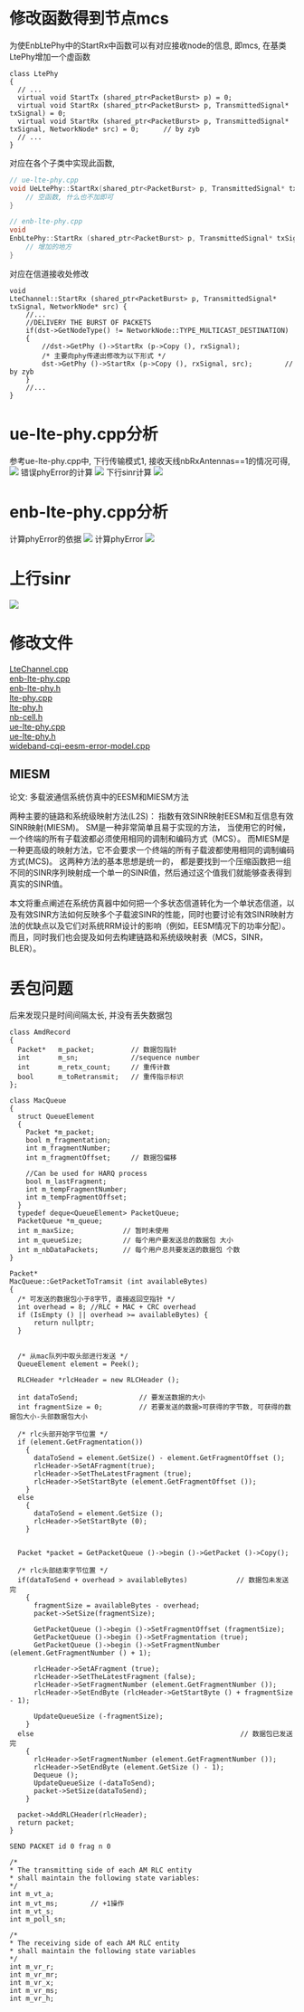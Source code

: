 # 修改函数得到节点mcs #

为使EnbLtePhy中的StartRx中函数可以有对应接收node的信息, 即mcs, 在基类LtePhy增加一个虚函数
```
class LtePhy
{
  // ...
  virtual void StartTx (shared_ptr<PacketBurst> p) = 0;
  virtual void StartRx (shared_ptr<PacketBurst> p, TransmittedSignal* txSignal) = 0;
  virtual void StartRx (shared_ptr<PacketBurst> p, TransmittedSignal* txSignal, NetworkNode* src) = 0;		// by zyb
  // ...
}
```

对应在各个子类中实现此函数, 
```C++
// ue-lte-phy.cpp
void UeLtePhy::StartRx(shared_ptr<PacketBurst> p, TransmittedSignal* txSignal, NetworkNode* src) {	// by zyb
    // 空函数, 什么也不加即可
}

// enb-lte-phy.cpp
void
EnbLtePhy::StartRx (shared_ptr<PacketBurst> p, TransmittedSignal* txSignal, NetworkNode* src) {
    // 增加的地方
}
```

对应在信道接收处修改
```
void
LteChannel::StartRx (shared_ptr<PacketBurst> p, TransmittedSignal* txSignal, NetworkNode* src) {
    //...
    //DELIVERY THE BURST OF PACKETS
    if(dst->GetNodeType() != NetworkNode::TYPE_MULTICAST_DESTINATION)
    {
        //dst->GetPhy ()->StartRx (p->Copy (), rxSignal);
        /* 主要向phy传递出修改为以下形式 */
        dst->GetPhy ()->StartRx (p->Copy (), rxSignal, src);		// by zyb
    }
    //...
}
```

# ue-lte-phy.cpp分析 #

参考ue-lte-phy.cpp中, 下行传输模式1, 接收天线nbRxAntennas==1的情况可得, 
![](https://github.com/wu0hgl/note_pic/blob/master/1.png)
错误phyError的计算
![](https://github.com/wu0hgl/note_pic/blob/master/2.png)
下行sinr计算
![](https://github.com/wu0hgl/note_pic/blob/master/5.png)

# enb-lte-phy.cpp分析 #

计算phyError的依据
![](https://github.com/wu0hgl/note_pic/blob/master/3.png)
计算phyError
![](https://github.com/wu0hgl/note_pic/blob/master/4.png)

# 上行sinr #

![](https://github.com/wu0hgl/note_pic/blob/master/6.png)


# 修改文件 #

[LteChannel.cpp](https://github.com/wu0hgl/note_pic/blob/master/LteChannel.cpp)  
[enb-lte-phy.cpp](https://github.com/wu0hgl/note_pic/blob/master/enb-lte-phy.cpp)  
[enb-lte-phy.h](https://github.com/wu0hgl/note_pic/blob/master/enb-lte-phy.h)  
[lte-phy.cpp](https://github.com/wu0hgl/note_pic/blob/master/lte-phy.cpp)  
[lte-phy.h](https://github.com/wu0hgl/note_pic/blob/master/lte-phy.h)  
[nb-cell.h](https://github.com/wu0hgl/note_pic/blob/master/nb-cell.h)  
[ue-lte-phy.cpp](https://github.com/wu0hgl/note_pic/blob/master/ue-lte-phy.cpp)  
[ue-lte-phy.h](https://github.com/wu0hgl/note_pic/blob/master/ue-lte-phy.h)  
[wideband-cqi-eesm-error-model.cpp](https://github.com/wu0hgl/note_pic/blob/master/wideband-cqi-eesm-error-model.cpp)  


## MIESM ##

论文: 多载波通信系统仿真中的EESM和MIESM方法

两种主要的链路和系统级映射方法(L2S)： 指数有效SINR映射EESM和互信息有效SINR映射(MIESM)。 SM是一种非常简单且易于实现的方法， 当使用它的时候，一个终端的所有子载波都必须使用相同的调制和编码方式（MCS）。 而MIESM是一种更高级的映射方法，它不会要求一个终端的所有子载波都使用相同的调制编码方式(MCS)。 这两种方法的基本思想是统一的， 都是要找到一个压缩函数把一组不同的SINR序列映射成一个单一的SINR值，然后通过这个值我们就能够查表得到真实的SINR值。

本文将重点阐述在系统仿真器中如何把一个多状态信道转化为一个单状态信道，以及有效SINR方法如何反映多个子载波SINR的性能，同时也要讨论有效SINR映射方法的优缺点以及它们对系统RRM设计的影响（例如，EESM情况下的功率分配）。而且，同时我们也会提及如何去构建链路和系统级映射表（MCS，SINR，BLER）。




# 丢包问题 #

后来发现只是时间间隔太长, 并没有丢失数据包

```
class AmdRecord
{
  Packet*   m_packet;         // 数据包指针
  int       m_sn;             //sequence number
  int       m_retx_count;     // 重传计数
  bool      m_toRetransmit;   // 重传指示标识
};
```

```
class MacQueue
{
  struct QueueElement
  {
    Packet *m_packet;
    bool m_fragmentation;
    int m_fragmentNumber;
    int m_fragmentOffset;     // 数据包偏移

    //Can be used for HARQ process
    bool m_lastFragment;
    int m_tempFragmentNumber;
    int m_tempFragmentOffset;
  }
  typedef deque<QueueElement> PacketQueue;
  PacketQueue *m_queue;
  int m_maxSize;            // 暂时未使用
  int m_queueSize;          // 每个用户要发送总的数据包 大小
  int m_nbDataPackets;      // 每个用户总共要发送的数据包 个数
}
```


```
Packet*
MacQueue::GetPacketToTramsit (int availableBytes)
{
  /* 可发送的数据包小于8字节, 直接返回空指针 */
  int overhead = 8; //RLC + MAC + CRC overhead
  if (IsEmpty () || overhead >= availableBytes) {
      return nullptr;
  }


  /* 从mac队列中取头部进行发送 */
  QueueElement element = Peek();

  RLCHeader *rlcHeader = new RLCHeader ();

  int dataToSend;               // 要发送数据的大小
  int fragmentSize = 0;         // 若要发送的数据>可获得的字节数, 可获得的数据包大小-头部数据包大小

  /* rlc头部开始字节位置 */
  if (element.GetFragmentation())
    {
      dataToSend = element.GetSize() - element.GetFragmentOffset ();
      rlcHeader->SetAFragment(true);
      rlcHeader->SetTheLatestFragment (true);
      rlcHeader->SetStartByte (element.GetFragmentOffset ());
    }
  else
    {
      dataToSend = element.GetSize ();
      rlcHeader->SetStartByte (0);
    }

  
  Packet *packet = GetPacketQueue ()->begin ()->GetPacket ()->Copy();

  /* rlc头部结束字节位置 */
  if(dataToSend + overhead > availableBytes)            // 数据包未发送完 
    {
      fragmentSize = availableBytes - overhead;
      packet->SetSize(fragmentSize);

      GetPacketQueue ()->begin ()->SetFragmentOffset (fragmentSize);
      GetPacketQueue ()->begin ()->SetFragmentation (true);
      GetPacketQueue ()->begin ()->SetFragmentNumber (element.GetFragmentNumber () + 1);

      rlcHeader->SetAFragment (true);
      rlcHeader->SetTheLatestFragment (false);
      rlcHeader->SetFragmentNumber (element.GetFragmentNumber ());
      rlcHeader->SetEndByte (rlcHeader->GetStartByte () + fragmentSize - 1);

      UpdateQueueSize (-fragmentSize);
    }
  else                                                   // 数据包已发送完
    {
      rlcHeader->SetFragmentNumber (element.GetFragmentNumber ());
      rlcHeader->SetEndByte (element.GetSize () - 1);
      Dequeue ();
      UpdateQueueSize (-dataToSend);
      packet->SetSize(dataToSend);
    }

  packet->AddRLCHeader(rlcHeader);
  return packet;
}
```
```
SEND PACKET id 0 frag n 0

/*
* The transmitting side of each AM RLC entity
* shall maintain the following state variables:
*/
int m_vt_a;
int m_vt_ms;        // +1操作
int m_vt_s;
int m_poll_sn;

/*
* The receiving side of each AM RLC entity
* shall maintain the following state variables
*/
int m_vr_r;
int m_vr_mr;
int m_vr_x;
int m_vr_ms;
int m_vr_h;
```


